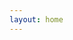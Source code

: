 ```yaml
---
layout: home
---
```


<!-- Google tag (gtag.js) -->
<script async src="https://www.googletagmanager.com/gtag/js?id=G-PZT5M30K7C"></script>
<script>
  window.dataLayer = window.dataLayer || [];
  function gtag(){dataLayer.push(arguments);}
  gtag('js', new Date());

  gtag('config', 'G-PZT5M30K7C');
</script>

